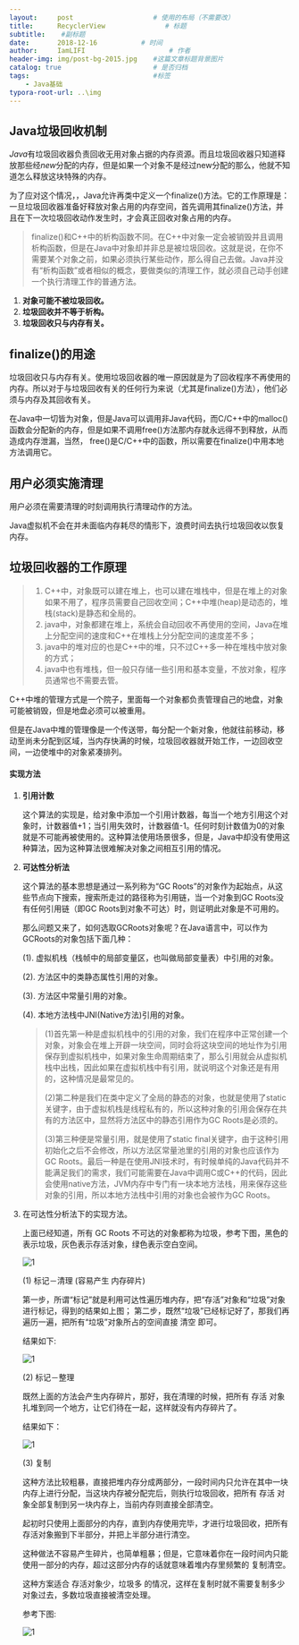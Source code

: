 ```yaml
---
layout:     post                    # 使用的布局（不需要改）
title:      RecyclerView               # 标题
subtitle:    #副标题
date:       2018-12-16           # 时间
author:     IamLIFI                     # 作者
header-img: img/post-bg-2015.jpg    #这篇文章标题背景图片
catalog: true                       # 是否归档
tags:                               #标签
    - Java基础
typora-root-url: ..\img
---
```


## Java垃圾回收机制

*Java*有垃圾回收器负责回收无用对象占据的内存资源。而且垃圾回收器只知道释放那些经*new*分配的内存，但是如果一个对象不是经过new分配的那么，他就不知道怎么释放这块特殊的内存。

为了应对这个情况，，Java允许再类中定义一个finalize()方法。它的工作原理是：一旦垃圾回收器准备好释放对象占用的内存空间，首先调用其finalize()方法，并且在下一次垃圾回收动作发生时，才会真正回收对象占用的内存。

> finalize()和C++中的析构函数不同。在C++中对象一定会被销毁并且调用析构函数，但是在Java中对象却并非总是被垃圾回收。这就是说，在你不需要某个对象之前，如果必须执行某些动作，那么得自己去做。Java并没有“析构函数”或者相似的概念，要做类似的清理工作，就必须自己动手创建一个执行清理工作的普通方法。

1. **对象可能不被垃圾回收。**
2. **垃圾回收并不等于析构。**
3. **垃圾回收只与内存有关。**



## finalize()的用途

垃圾回收只与内存有关。使用垃圾回收器的唯一原因就是为了回收程序不再使用的内存。所以对于与垃圾回收有关的任何行为来说（尤其是finalize()方法），他们必须与内存及其回收有关。

在Java中一切皆为对象，但是Java可以调用非Java代码，而C/C++中的malloc()函数会分配新的内存，但是如果不调用free()方法那内存就永远得不到释放，从而造成内存泄漏，当然， free()是C/C++中的函数，所以需要在finalize()中用本地方法调用它。



## 用户必须实施清理

用户必须在需要清理的时刻调用执行清理动作的方法。

Java虚拟机不会在并未面临内存耗尽的情形下，浪费时间去执行垃圾回收以恢复内存。



## 垃圾回收器的工作原理

> 1. C++中，对象既可以建在堆上，也可以建在堆栈中，但是在堆上的对象如果不用了，程序员需要自己回收空间；C++中堆(heap)是动态的，堆栈(stack)是静态和全局的。
> 2. java中，对象都建在堆上，系统会自动回收不再使用的空间，Java在堆上分配空间的速度和C++在堆栈上分分配空间的速度差不多；
> 3. java中的堆对应的也是C++中的堆，只不过C++多一种在堆栈中放对象的方式；
> 4. java中也有堆栈，但一般只存储一些引用和基本变量，不放对象，程序员通常也不需要去管。

C++中堆的管理方式是一个院子，里面每一个对象都负责管理自己的地盘，对象可能被销毁，但是地盘必须可以被重用。

但是在Java中堆的管理像是一个传送带，每分配一个新对象，他就往前移动，移动至尚未分配到区域，当内存快满的时候，垃圾回收器就开始工作，一边回收空间，一边使堆中的对象紧凑排列。

#### 实现方法

1. **引用计数**

   这个算法的实现是，给对象中添加一个引用计数器，每当一个地方引用这个对象时，计数器值+1；当引用失效时，计数器值-1。任何时刻计数值为0的对象就是不可能再被使用的。这种算法使用场景很多，但是，Java中却没有使用这种算法，因为这种算法很难解决对象之间相互引用的情况。

2. **可达性分析法**

   这个算法的基本思想是通过一系列称为“GC Roots”的对象作为起始点，从这些节点向下搜索，搜索所走过的路径称为引用链，当一个对象到GC Roots没有任何引用链（即GC Roots到对象不可达）时，则证明此对象是不可用的。

   那么问题又来了，如何选取GCRoots对象呢？在Java语言中，可以作为GCRoots的对象包括下面几种：

   (1). 虚拟机栈（栈帧中的局部变量区，也叫做局部变量表）中引用的对象。

   (2). 方法区中的类静态属性引用的对象。

   (3). 方法区中常量引用的对象。

   (4). 本地方法栈中JNI(Native方法)引用的对象。

   > (1)首先第一种是虚拟机栈中的引用的对象，我们在程序中正常创建一个对象，对象会在堆上开辟一块空间，同时会将这块空间的地址作为引用保存到虚拟机栈中，如果对象生命周期结束了，那么引用就会从虚拟机栈中出栈，因此如果在虚拟机栈中有引用，就说明这个对象还是有用的，这种情况是最常见的。
   >
   > (2)第二种是我们在类中定义了全局的静态的对象，也就是使用了static关键字，由于虚拟机栈是线程私有的，所以这种对象的引用会保存在共有的方法区中，显然将方法区中的静态引用作为GC Roots是必须的。
   >
   > (3)第三种便是常量引用，就是使用了static final关键字，由于这种引用初始化之后不会修改，所以方法区常量池里的引用的对象也应该作为GC Roots。最后一种是在使用JNI技术时，有时候单纯的Java代码并不能满足我们的需求，我们可能需要在Java中调用C或C++的代码，因此会使用native方法，JVM内存中专门有一块本地方法栈，用来保存这些对象的引用，所以本地方法栈中引用的对象也会被作为GC Roots。

3. 在可达性分析法下的实现方法。

   上面已经知道，所有 GC Roots 不可达的对象都称为垃圾，参考下图，黑色的表示垃圾，灰色表示存活对象，绿色表示空白空间。

   ![1](/190519/1.png)

   (1) 标记－清理 (容易产生 内存碎片)

   第一步，所谓“标记”就是利用可达性遍历堆内存，把“存活”对象和“垃圾”对象进行标记，得到的结果如上图；
   第二步，既然“垃圾”已经标记好了，那我们再遍历一遍，把所有“垃圾”对象所占的空间直接 清空 即可。

   结果如下:

   ![1](/190519/2.png)



   (2) 标记－整理

   既然上面的方法会产生内存碎片，那好，我在清理的时候，把所有 存活 对象扎堆到同一个地方，让它们待在一起，这样就没有内存碎片了。

   结果如下：

   ![1](/190519/3.png)

   (3) 复制

   这种方法比较粗暴，直接把堆内存分成两部分，一段时间内只允许在其中一块内存上进行分配，当这块内存被分配完后，则执行垃圾回收，把所有 存活 对象全部复制到另一块内存上，当前内存则直接全部清空。

   起初时只使用上面部分的内存，直到内存使用完毕，才进行垃圾回收，把所有存活对象搬到下半部分，并把上半部分进行清空。

   这种做法不容易产生碎片，也简单粗暴；但是，它意味着你在一段时间内只能使用一部分的内存，超过这部分内存的话就意味着堆内存里频繁的 复制清空。

   这种方案适合 存活对象少，垃圾多 的情况，这样在复制时就不需要复制多少对象过去，多数垃圾直接被清空处理。

   参考下图:

   ![1](/190519/4.png)